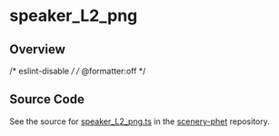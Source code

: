 # speaker_L2_png

## Overview

/* eslint-disable */
/* @formatter:off */



## Source Code

See the source for [speaker_L2_png.ts](https://github.com/phetsims/scenery-phet/blob/main/images/speaker/speaker_L2_png.ts) in the [scenery-phet](https://github.com/phetsims/scenery-phet) repository.
